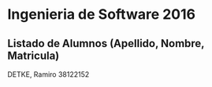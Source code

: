 # Ingenieria de Software 2016

## Listado de Alumnos (Apellido, Nombre, Matricula)

DETKE, Ramiro 38122152


